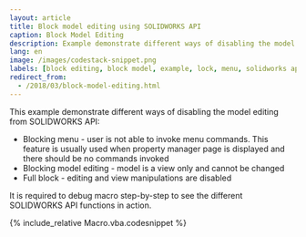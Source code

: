 ```yaml
---
layout: article
title: Block model editing using SOLIDWORKS API
caption: Block Model Editing
description: Example demonstrate different ways of disabling the model editing
lang: en
image: /images/codestack-snippet.png
labels: [block editing, block model, example, lock, menu, solidworks api]
redirect_from:
  - /2018/03/block-model-editing.html
---
```

This example demonstrate different ways of disabling the model editing from SOLIDWORKS API: 

* Blocking menu - user is not able to invoke menu commands. This feature is usually used when property manager page is displayed and there should be no commands invoked
* Blocking model editing - model is a view only and cannot be changed
* Full block - editing and view manipulations are disabled

It is required to debug macro step-by-step to see the different SOLIDWORKS API functions in action.

{% include_relative Macro.vba.codesnippet %}
